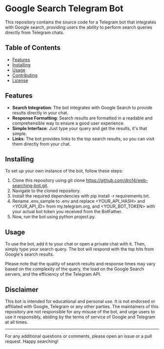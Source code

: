 # Google Search Telegram Bot

This repository contains the source code for a Telegram bot that integrates with Google search, providing users the ability to perform search queries directly from Telegram chats. 

## Table of Contents

- [Features](#features)
- [Installing](#installing)
- [Usage](#usage)
- [Contributing](#contributing)
- [License](#license)

## Features

- **Search Integration**: The bot integrates with Google Search to provide results directly in your chat.
- **Response Formatting**: Search results are formatted in a readable and comprehensible way to ensure a good user experience.
- **Simple Interface**: Just type your query and get the results, it's that simple.
- **Links**: The bot provides links to the top search results, so you can visit them directly from your chat.

## Installing

To set up your own instance of the bot, follow these steps:

1. Clone this repository using git clone https://github.com/dro14/web-searching-bot.git.
2. Navigate to the cloned repository.
3. Install the required dependencies with pip install -r requirements.txt.
4. Rename .env_sample to .env and replace <YOUR_API_HASH> and <YOUR_API_ID> from my.telegram.org, and <YOUR_BOT_TOKEN> with your actual bot token you received from the BotFather.
5. Now, run the bot using python project.py.

## Usage

To use the bot, add it to your chat or open a private chat with it. Then, simply type your search query. The bot will respond with the top hits from Google's search results. 

Please note that the quality of search results and response times may vary based on the complexity of the query, the load on the Google Search servers, and the efficiency of the Telegram API.

## Disclaimer

This bot is intended for educational and personal use. It is not endorsed or affiliated with Google, Telegram or any other parties. The maintainers of this repository are not responsible for any misuse of the bot, and urge users to use it responsibly, abiding by the terms of service of Google and Telegram at all times.

---

For any additional questions or comments, please open an issue or a pull request. Happy searching!
